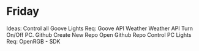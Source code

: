 # Friday
 
Ideas:
    Control all Goove Lights
        Req:
            Goove API
    Weather
        Weather API
    Turn On/Off PC.
    Github Create New Repo
    Open Github Repo
    Control PC Lights
        Req:
            OpenRGB - SDK